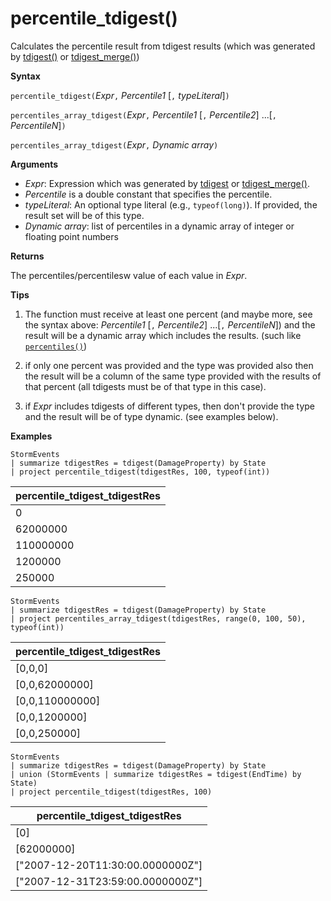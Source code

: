 # percentile_tdigest()

Calculates the percentile result from tdigest results (which was generated by [tdigest()](tdigest-aggfunction.md) or [tdigest_merge()](tdigest-merge-aggfunction.md))

**Syntax**

`percentile_tdigest(`*Expr*`,` *Percentile1* [`,` *typeLiteral*]`)`

`percentiles_array_tdigest(`*Expr*`,` *Percentile1* [`,` *Percentile2*] ...[`,` *PercentileN*]`)`

`percentiles_array_tdigest(`*Expr*`,` *Dynamic array*`)`

**Arguments**

* *Expr*: Expression which was generated by [tdigest](tdigest-aggfunction.md) or [tdigest_merge()](tdigest-merge-aggfunction.md).
* *Percentile* is a double constant that specifies the percentile.
* *typeLiteral*: An optional type literal (e.g., `typeof(long)`). If provided, the result set will be of this type. 
* *Dynamic array*: list of percentiles in a dynamic array of integer or floating point numbers

**Returns**

The percentiles/percentilesw value of each value in *Expr*.

**Tips**

1) The function must receive at least one percent (and maybe more, see the syntax above: *Percentile1* [`,` *Percentile2*] ...[`,` *PercentileN*]) and the result will be
  a dynamic array which includes the results. (such like [`percentiles()`](percentiles-aggfunction.md))
  
2) if only one percent was provided and the type was provided also then the result will be a column of the same type provided with the results of that percent (all tdigests must be of that type in this case).

3) if *Expr* includes tdigests of different types, then don't provide the type and the result will be of type dynamic. (see examples below).

**Examples**

<!-- csl: https://help.kusto.windows.net:443/Samples -->
```
StormEvents
| summarize tdigestRes = tdigest(DamageProperty) by State
| project percentile_tdigest(tdigestRes, 100, typeof(int))
```

|percentile_tdigest_tdigestRes|
|---|
|0|
|62000000|
|110000000|
|1200000|
|250000|


<!-- csl: https://help.kusto.windows.net:443/Samples -->
```
StormEvents
| summarize tdigestRes = tdigest(DamageProperty) by State
| project percentiles_array_tdigest(tdigestRes, range(0, 100, 50), typeof(int))
```

|percentile_tdigest_tdigestRes|
|---|
|[0,0,0]|
|[0,0,62000000]|
|[0,0,110000000]|
|[0,0,1200000]|
|[0,0,250000]|


<!-- csl: https://help.kusto.windows.net:443/Samples -->
```
StormEvents
| summarize tdigestRes = tdigest(DamageProperty) by State
| union (StormEvents | summarize tdigestRes = tdigest(EndTime) by State)
| project percentile_tdigest(tdigestRes, 100)
```

|percentile_tdigest_tdigestRes|
|---|
|[0]|
|[62000000]|
|["2007-12-20T11:30:00.0000000Z"]|
|["2007-12-31T23:59:00.0000000Z"]|
